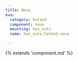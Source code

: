 ```yaml
---
title: Nova
eva:
  category: hotend
  component: nova
  mounting: hex_nuts
  name: hex_nuts.hotend.nova

---
```


{% extends 'component.md' %}